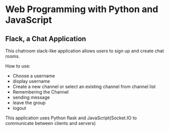 # Web Programming with Python and JavaScript

## Flack, a Chat Application

This chatroom slack-like application allows users to sign up and create chat rooms.

How to use:

- Choose a username
- display username
- Create a new channel or select an existing channel from channel list
- Remembering the Channel
- sending message
- leave the group
- logout

This application uses Python flask and JavaScript(Socket.IO to communicate between clients and servers)
